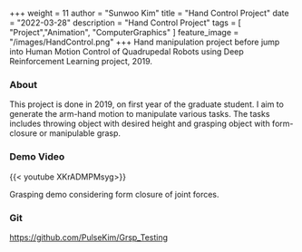 +++
weight = 11
author = "Sunwoo Kim"
title = "Hand Control Project"
date = "2022-03-28"
description = "Hand Control Project"
tags = [
    "Project","Animation", "ComputerGraphics"
]
feature_image = "/images/HandControl.png"
+++
Hand manipulation project before jump into Human Motion Control of Quadrupedal Robots using Deep Reinforcement Learning project, 2019.
<!--more-->

### About
This project is done in 2019, on first year of the graduate student. I aim to generate the arm-hand motion to manipulate various tasks. The tasks includes throwing object with desired height and grasping object with form-closure or manipulable grasp.

### Demo Video

{{< youtube XKrADMPMsyg>}}

Grasping demo considering form closure of joint forces.

### Git
https://github.com/PulseKim/Grsp_Testing
